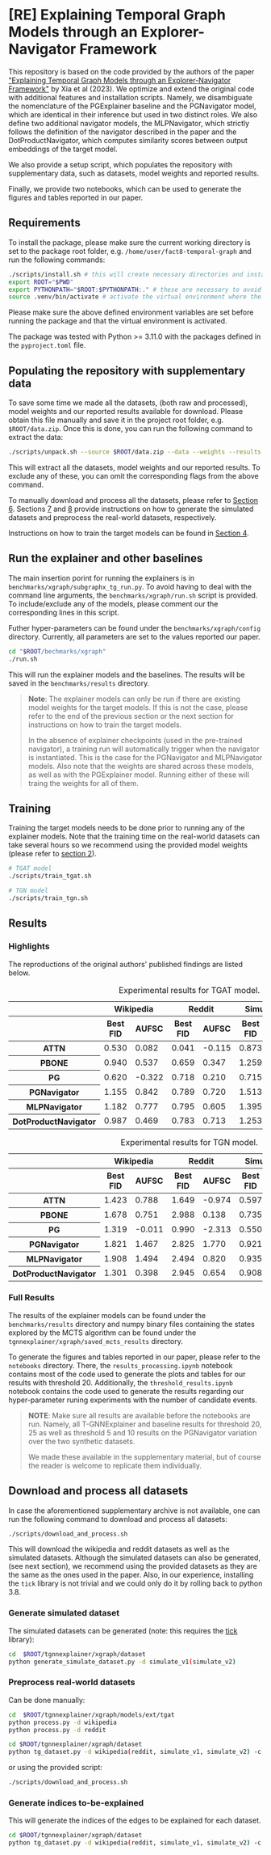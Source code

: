 # [RE] Explaining Temporal Graph Models through an Explorer-Navigator Framework

This repository is based on the code provided by the authors of the paper ["Explaining Temporal Graph Models through an Explorer-Navigator Framework"](https://openreview.net/forum?id=BR_ZhvcYbGJ) by Xia et al (2023). We optimize and extend the original code with additional features and installation scripts. Namely, we disambiguate the nomenclature of the PGExplainer baseline and the PGNavigator model, which are identical in their inference but used in two distinct roles. We also define two additional navigator models, the MLPNavigator, which strictly follows the definition of the navigator described in the paper and the DotProductNavigator, which computes similarity scores between output embeddings of the target model. 

We also provide a setup script, which populates the repository with supplementary data, such as datasets, model weights and reported results. 

Finally, we provide two notebooks, which can be used to generate the figures and tables reported in our paper.

## Requirements

To install the package, please make sure the current working directory is set to the package root folder, e.g. `/home/user/fact8-temporal-graph` and run the following commands:

```Bash
./scripts/install.sh # this will create necessary directories and install the package
export ROOT="$PWD"
export PYTHONPATH="$ROOT:$PYTHONPATH:." # these are necessary to avoid pathing issues
source .venv/bin/activate # activate the virtual environment where the package is installed
```

Please make sure the above defined environment variables are set before running the package and that the virtual environment is activated. 

The package was tested with Python >= 3.11.0 with the packages defined in the `pyproject.toml` file.

## Populating the repository with supplementary data

To save some time we made all the datasets, (both raw and processed), model weights and our reported results available for download. Please obtain this file manually and save it in the project root folder, e.g. `$ROOT/data.zip`. Once this is done, you can run the following command to extract the data:

```Bash
./scripts/unpack.sh --source $ROOT/data.zip --data --weights --results
```

This will extract all the datasets, model weights and our reported results. To exclude any of these, you can omit the corresponding flags from the above command.

To manually download and process all the datasets, please refer to [Section 6](#download-and-process-all-datasets). Sections [7](#generate-simulated-dataset) and [8](#preprocess-real-world-datasets) provide instructions on how to generate the simulated datasets and preprocess the real-world datasets, respectively.

Instructions on how to train the target models can be found in [Section 4](#training).

## Run the explainer and other baselines

The main insertion porint for running the explainers is in `benchmarks/xgraph/subgraphx_tg_run.py`. To avoid having to deal with the command line arguments, the `benchmarks/xgraph/run.sh` script is provided. To include/exclude any of the models, please comment our the corresponding lines in this script.

Futher hyper-parameters can be found under the `benchmarks/xgraph/config` directory. Currently, all parameters are set to the values reported our paper.

```Bash
cd "$ROOT/bechmarks/xgraph"
./run.sh
```

This will run the explainer models and the baselines. The results will be saved in the `benchmarks/results` directory.

> **Note**: The explainer models can only be run if there are existing model weights for the target models. If this is not the case, please refer to the end of the previous section or the next section for instructions on how to train the target models.
>
> In the absence of explainer checkpoints (used in the pre-trained navigator), a training run will automatically trigger when the navigator is instantiated. This is the case for the PGNavigator and MLPNavigator models. Also note that the weights are shared across these models, as well as with the PGExplainer model. Running either of these will traing the weights for all of them.

## Training

Training the target models needs to be done prior to running any of the explainer models. Note that the training time on the real-world datasets can take several hours so we recommend using the provided model weights (please refer to [section 2](#populating-the-repository-with-supplementary-data)).

```Bash
# TGAT model
./scripts/train_tgat.sh

# TGN model
./scripts/train_tgn.sh
```

## Results

### Highlights

The reproductions of the original authors' published findings are listed below.

<table id="T_5c613">
  <caption>Experimental results for TGAT model.</caption>
  <thead>
    <tr>
      <th class="index_name level0" ></th>
      <th id="T_5c613_level0_col0" class="col_heading level0 col0" colspan="2">Wikipedia</th>
      <th id="T_5c613_level0_col2" class="col_heading level0 col2" colspan="2">Reddit</th>
      <th id="T_5c613_level0_col4" class="col_heading level0 col4" colspan="2">Simulate V1</th>
      <th id="T_5c613_level0_col6" class="col_heading level0 col6" colspan="2">Simulate V2</th>
    </tr>
    <tr>
      <th class="index_name level1" ></th>
      <th id="T_5c613_level1_col0" class="col_heading level1 col0" >Best FID</th>
      <th id="T_5c613_level1_col1" class="col_heading level1 col1" >AUFSC</th>
      <th id="T_5c613_level1_col2" class="col_heading level1 col2" >Best FID</th>
      <th id="T_5c613_level1_col3" class="col_heading level1 col3" >AUFSC</th>
      <th id="T_5c613_level1_col4" class="col_heading level1 col4" >Best FID</th>
      <th id="T_5c613_level1_col5" class="col_heading level1 col5" >AUFSC</th>
      <th id="T_5c613_level1_col6" class="col_heading level1 col6" >Best FID</th>
      <th id="T_5c613_level1_col7" class="col_heading level1 col7" >AUFSC</th>
    </tr>
  </thead>
  <tbody>
    <tr>
      <th id="T_5c613_level0_row0" class="row_heading level0 row0" >ATTN</th>
      <td id="T_5c613_row0_col0" class="data row0 col0" >0.530</td>
      <td id="T_5c613_row0_col1" class="data row0 col1" >0.082</td>
      <td id="T_5c613_row0_col2" class="data row0 col2" >0.041</td>
      <td id="T_5c613_row0_col3" class="data row0 col3" >-0.115</td>
      <td id="T_5c613_row0_col4" class="data row0 col4" >0.873</td>
      <td id="T_5c613_row0_col5" class="data row0 col5" >0.595</td>
      <td id="T_5c613_row0_col6" class="data row0 col6" >0.475</td>
      <td id="T_5c613_row0_col7" class="data row0 col7" >-0.908</td>
    </tr>
    <tr>
      <th id="T_5c613_level0_row1" class="row_heading level0 row1" >PBONE</th>
      <td id="T_5c613_row1_col0" class="data row1 col0" >0.940</td>
      <td id="T_5c613_row1_col1" class="data row1 col1" >0.537</td>
      <td id="T_5c613_row1_col2" class="data row1 col2" >0.659</td>
      <td id="T_5c613_row1_col3" class="data row1 col3" >0.347</td>
      <td id="T_5c613_row1_col4" class="data row1 col4" >1.259</td>
      <td id="T_5c613_row1_col5" class="data row1 col5" >0.862</td>
      <td id="T_5c613_row1_col6" class="data row1 col6" >1.226</td>
      <td id="T_5c613_row1_col7" class="data row1 col7" >0.874</td>
    </tr>
    <tr>
      <th id="T_5c613_level0_row2" class="row_heading level0 row2" >PG</th>
      <td id="T_5c613_row2_col0" class="data row2 col0" >0.620</td>
      <td id="T_5c613_row2_col1" class="data row2 col1" >-0.322</td>
      <td id="T_5c613_row2_col2" class="data row2 col2" >0.718</td>
      <td id="T_5c613_row2_col3" class="data row2 col3" >0.210</td>
      <td id="T_5c613_row2_col4" class="data row2 col4" >0.715</td>
      <td id="T_5c613_row2_col5" class="data row2 col5" >-0.411</td>
      <td id="T_5c613_row2_col6" class="data row2 col6" >0.479</td>
      <td id="T_5c613_row2_col7" class="data row2 col7" >-0.821</td>
    </tr>
    <tr>
      <th id="T_5c613_level0_row3" class="row_heading level0 row3" >PGNavigator</th>
      <td id="T_5c613_row3_col0" class="data row3 col0" >1.155</td>
      <td id="T_5c613_row3_col1" class="data row3 col1" >0.842</td>
      <td id="T_5c613_row3_col2" class="data row3 col2" >0.789</td>
      <td id="T_5c613_row3_col3" class="data row3 col3" >0.720</td>
      <td id="T_5c613_row3_col4" class="data row3 col4" >1.513</td>
      <td id="T_5c613_row3_col5" class="data row3 col5" >1.143</td>
      <td id="T_5c613_row3_col6" class="data row3 col6" >1.155</td>
      <td id="T_5c613_row3_col7" class="data row3 col7" >0.444</td>
    </tr>
    <tr>
      <th id="T_5c613_level0_row4" class="row_heading level0 row4" >MLPNavigator</th>
      <td id="T_5c613_row4_col0" class="data row4 col0" >1.182</td>
      <td id="T_5c613_row4_col1" class="data row4 col1" >0.777</td>
      <td id="T_5c613_row4_col2" class="data row4 col2" >0.795</td>
      <td id="T_5c613_row4_col3" class="data row4 col3" >0.605</td>
      <td id="T_5c613_row4_col4" class="data row4 col4" >1.395</td>
      <td id="T_5c613_row4_col5" class="data row4 col5" >0.881</td>
      <td id="T_5c613_row4_col6" class="data row4 col6" >1.162</td>
      <td id="T_5c613_row4_col7" class="data row4 col7" >0.368</td>
    </tr>
    <tr>
      <th id="T_5c613_level0_row5" class="row_heading level0 row5" >DotProductNavigator</th>
      <td id="T_5c613_row5_col0" class="data row5 col0" >0.987</td>
      <td id="T_5c613_row5_col1" class="data row5 col1" >0.469</td>
      <td id="T_5c613_row5_col2" class="data row5 col2" >0.783</td>
      <td id="T_5c613_row5_col3" class="data row5 col3" >0.713</td>
      <td id="T_5c613_row5_col4" class="data row5 col4" >1.253</td>
      <td id="T_5c613_row5_col5" class="data row5 col5" >0.598</td>
      <td id="T_5c613_row5_col6" class="data row5 col6" >1.223</td>
      <td id="T_5c613_row5_col7" class="data row5 col7" >0.596</td>
    </tr>
  </tbody>
</table>

<table id="T_a6af4">
  <caption>Experimental results for TGN model.</caption>
  <thead>
    <tr>
      <th class="index_name level0" ></th>
      <th id="T_a6af4_level0_col0" class="col_heading level0 col0" colspan="2">Wikipedia</th>
      <th id="T_a6af4_level0_col2" class="col_heading level0 col2" colspan="2">Reddit</th>
      <th id="T_a6af4_level0_col4" class="col_heading level0 col4" colspan="2">Simulate V1</th>
      <th id="T_a6af4_level0_col6" class="col_heading level0 col6" colspan="2">Simulate V2</th>
    </tr>
    <tr>
      <th class="index_name level1" ></th>
      <th id="T_a6af4_level1_col0" class="col_heading level1 col0" >Best FID</th>
      <th id="T_a6af4_level1_col1" class="col_heading level1 col1" >AUFSC</th>
      <th id="T_a6af4_level1_col2" class="col_heading level1 col2" >Best FID</th>
      <th id="T_a6af4_level1_col3" class="col_heading level1 col3" >AUFSC</th>
      <th id="T_a6af4_level1_col4" class="col_heading level1 col4" >Best FID</th>
      <th id="T_a6af4_level1_col5" class="col_heading level1 col5" >AUFSC</th>
      <th id="T_a6af4_level1_col6" class="col_heading level1 col6" >Best FID</th>
      <th id="T_a6af4_level1_col7" class="col_heading level1 col7" >AUFSC</th>
    </tr>
  </thead>
  <tbody>
    <tr>
      <th id="T_a6af4_level0_row0" class="row_heading level0 row0" >ATTN</th>
      <td id="T_a6af4_row0_col0" class="data row0 col0" >1.423</td>
      <td id="T_a6af4_row0_col1" class="data row0 col1" >0.788</td>
      <td id="T_a6af4_row0_col2" class="data row0 col2" >1.649</td>
      <td id="T_a6af4_row0_col3" class="data row0 col3" >-0.974</td>
      <td id="T_a6af4_row0_col4" class="data row0 col4" >0.597</td>
      <td id="T_a6af4_row0_col5" class="data row0 col5" >0.418</td>
      <td id="T_a6af4_row0_col6" class="data row0 col6" >0.181</td>
      <td id="T_a6af4_row0_col7" class="data row0 col7" >-1.457</td>
    </tr>
    <tr>
      <th id="T_a6af4_level0_row1" class="row_heading level0 row1" >PBONE</th>
      <td id="T_a6af4_row1_col0" class="data row1 col0" >1.678</td>
      <td id="T_a6af4_row1_col1" class="data row1 col1" >0.751</td>
      <td id="T_a6af4_row1_col2" class="data row1 col2" >2.988</td>
      <td id="T_a6af4_row1_col3" class="data row1 col3" >0.138</td>
      <td id="T_a6af4_row1_col4" class="data row1 col4" >0.735</td>
      <td id="T_a6af4_row1_col5" class="data row1 col5" >0.432</td>
      <td id="T_a6af4_row1_col6" class="data row1 col6" >0.265</td>
      <td id="T_a6af4_row1_col7" class="data row1 col7" >-0.616</td>
    </tr>
    <tr>
      <th id="T_a6af4_level0_row2" class="row_heading level0 row2" >PG</th>
      <td id="T_a6af4_row2_col0" class="data row2 col0" >1.319</td>
      <td id="T_a6af4_row2_col1" class="data row2 col1" >-0.011</td>
      <td id="T_a6af4_row2_col2" class="data row2 col2" >0.990</td>
      <td id="T_a6af4_row2_col3" class="data row2 col3" >-2.313</td>
      <td id="T_a6af4_row2_col4" class="data row2 col4" >0.550</td>
      <td id="T_a6af4_row2_col5" class="data row2 col5" >-0.419</td>
      <td id="T_a6af4_row2_col6" class="data row2 col6" >0.150</td>
      <td id="T_a6af4_row2_col7" class="data row2 col7" >-2.179</td>
    </tr>
    <tr>
      <th id="T_a6af4_level0_row3" class="row_heading level0 row3" >PGNavigator</th>
      <td id="T_a6af4_row3_col0" class="data row3 col0" >1.821</td>
      <td id="T_a6af4_row3_col1" class="data row3 col1" >1.467</td>
      <td id="T_a6af4_row3_col2" class="data row3 col2" >2.825</td>
      <td id="T_a6af4_row3_col3" class="data row3 col3" >1.770</td>
      <td id="T_a6af4_row3_col4" class="data row3 col4" >0.921</td>
      <td id="T_a6af4_row3_col5" class="data row3 col5" >0.680</td>
      <td id="T_a6af4_row3_col6" class="data row3 col6" >0.265</td>
      <td id="T_a6af4_row3_col7" class="data row3 col7" >-1.056</td>
    </tr>
    <tr>
      <th id="T_a6af4_level0_row4" class="row_heading level0 row4" >MLPNavigator</th>
      <td id="T_a6af4_row4_col0" class="data row4 col0" >1.908</td>
      <td id="T_a6af4_row4_col1" class="data row4 col1" >1.494</td>
      <td id="T_a6af4_row4_col2" class="data row4 col2" >2.494</td>
      <td id="T_a6af4_row4_col3" class="data row4 col3" >0.820</td>
      <td id="T_a6af4_row4_col4" class="data row4 col4" >0.935</td>
      <td id="T_a6af4_row4_col5" class="data row4 col5" >0.491</td>
      <td id="T_a6af4_row4_col6" class="data row4 col6" >0.256</td>
      <td id="T_a6af4_row4_col7" class="data row4 col7" >-1.460</td>
    </tr>
    <tr>
      <th id="T_a6af4_level0_row5" class="row_heading level0 row5" >DotProductNavigator</th>
      <td id="T_a6af4_row5_col0" class="data row5 col0" >1.301</td>
      <td id="T_a6af4_row5_col1" class="data row5 col1" >0.398</td>
      <td id="T_a6af4_row5_col2" class="data row5 col2" >2.945</td>
      <td id="T_a6af4_row5_col3" class="data row5 col3" >0.654</td>
      <td id="T_a6af4_row5_col4" class="data row5 col4" >0.908</td>
      <td id="T_a6af4_row5_col5" class="data row5 col5" >0.371</td>
      <td id="T_a6af4_row5_col6" class="data row5 col6" >0.265</td>
      <td id="T_a6af4_row5_col7" class="data row5 col7" >-1.285</td>
    </tr>
  </tbody>
</table>

### Full Results

The results of the explainer models can be found under the `benchmarks/results` directory and numpy binary files containing the states explored by the MCTS algorithm can be found under the `tgnnexplainer/xgraph/saved_mcts_results` directory.

To generate the figures and tables reported in our paper, please refer to the `notebooks` directory. There, the `results_processing.ipynb` notebook contains most of the code used to generate the plots and tables for our results with threshold 20. Additionally, the `threshold_results.ipynb` notebook contains the code used to generate the results regarding our hyper-parameter runing experiments with the number of candidate events.

> **NOTE**: Make sure all results are available before the notebooks are run. Namely, all T-GNNExplainer and baseline results for threshold 20, 25 as well as threshold 5 and 10 results on the PGNavigator variation over the two synthetic datasets. 
>
> We made these available in the supplementary material, but of course the reader is welcome to replicate them individually.

## Download and process all datasets

In case the aforementioned supplementary archive is not available, one can run the following command to download and process all datasets:

```Bash
./scripts/download_and_process.sh
```

This will download the wikipedia and reddit datasets as well as the simulated datasets. Although the simulated datasets can also be generated, (see next section), we recommend using the provided datasets as they are the same as the ones used in the paper. Also, in our experience, installing the `tick` library is not trivial and we could only do it by rolling back to python 3.8. 

### Generate simulated dataset

The simulated datasets can be generated (note: this requires the [tick](https://github.com/X-DataInitiative/tick/issues) library):

```Bash
cd  $ROOT/tgnnexplainer/xgraph/dataset
python generate_simulate_dataset.py -d simulate_v1(simulate_v2)
```

### Preprocess real-world datasets

Can be done manually:

```Bash
cd  $ROOT/tgnnexplainer/xgraph/models/ext/tgat
python process.py -d wikipedia
python process.py -d reddit

cd $ROOT/tgnnexplainer/xgraph/dataset
python tg_dataset.py -d wikipedia(reddit, simulate_v1, simulate_v2) -c index
```

or using the provided script:

```Bash
./scripts/download_and_process.sh
```


### Generate indices to-be-explained

This will generate the indices of the edges to be explained for each dataset.

```Bash
cd $ROOT/tgnnexplainer/xgraph/dataset
python tg_dataset.py -d wikipedia(reddit, simulate_v1, simulate_v2) -c index
```
